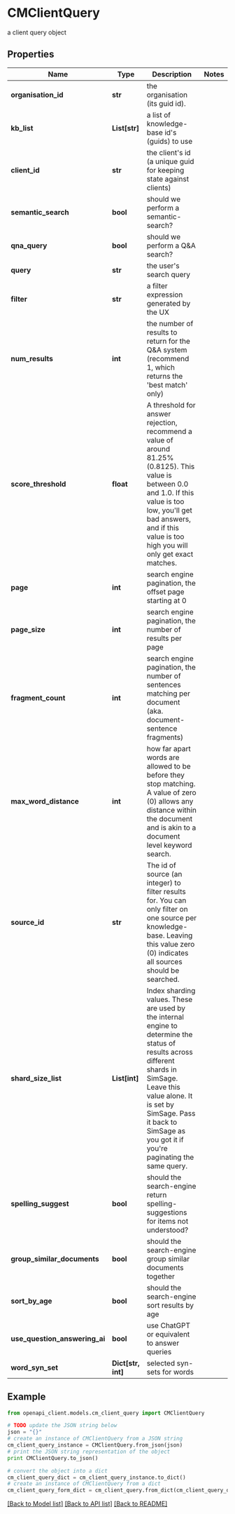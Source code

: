 # CMClientQuery

a client query object

## Properties
Name | Type | Description | Notes
------------ | ------------- | ------------- | -------------
**organisation_id** | **str** | the organisation (its guid id). | 
**kb_list** | **List[str]** | a list of knowledge-base id&#39;s (guids) to use | 
**client_id** | **str** | the client&#39;s id (a unique guid for keeping state against clients) | 
**semantic_search** | **bool** | should we perform a semantic-search? | 
**qna_query** | **bool** | should we perform a Q&amp;A search? | 
**query** | **str** | the user&#39;s search query | 
**filter** | **str** | a filter expression generated by the UX | 
**num_results** | **int** | the number of results to return for the Q&amp;A system (recommend 1, which returns the &#39;best match&#39; only) | 
**score_threshold** | **float** | A threshold for answer rejection, recommend a value of around 81.25% (0.8125).  This value is between 0.0 and 1.0.  If this value is too low, you&#39;ll get bad answers, and if this value is too high you will only get exact matches. | 
**page** | **int** | search engine pagination, the offset page starting at 0 | 
**page_size** | **int** | search engine pagination, the number of results per page | 
**fragment_count** | **int** | search engine pagination, the number of sentences matching per document (aka. document-sentence fragments) | 
**max_word_distance** | **int** | how far apart words are allowed to be before they stop matching.  A value of zero (0) allows any distance within the document and is akin to a document level keyword search. | 
**source_id** | **str** | The id of source (an integer) to filter results for.  You can only filter on one source per knowledge-base.  Leaving this value zero (0) indicates all sources should be searched. | 
**shard_size_list** | **List[int]** | Index sharding values.  These are used by the internal engine to determine the status of results across different shards in SimSage.  Leave this value alone.  It is set by SimSage.  Pass it back to SimSage as you got it if you&#39;re paginating the same query. | 
**spelling_suggest** | **bool** | should the search-engine return spelling-suggestions for items not understood? | 
**group_similar_documents** | **bool** | should the search-engine group similar documents together | 
**sort_by_age** | **bool** | should the search-engine sort results by age | 
**use_question_answering_ai** | **bool** | use ChatGPT or equivalent to answer queries | 
**word_syn_set** | **Dict[str, int]** | selected syn-sets for words | 

## Example

```python
from openapi_client.models.cm_client_query import CMClientQuery

# TODO update the JSON string below
json = "{}"
# create an instance of CMClientQuery from a JSON string
cm_client_query_instance = CMClientQuery.from_json(json)
# print the JSON string representation of the object
print CMClientQuery.to_json()

# convert the object into a dict
cm_client_query_dict = cm_client_query_instance.to_dict()
# create an instance of CMClientQuery from a dict
cm_client_query_form_dict = cm_client_query.from_dict(cm_client_query_dict)
```
[[Back to Model list]](../README.md#documentation-for-models) [[Back to API list]](../README.md#documentation-for-api-endpoints) [[Back to README]](../README.md)


